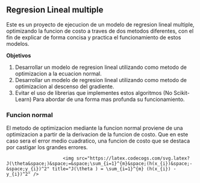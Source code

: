 ## Regresion Lineal multiple

Este es un proyecto de ejecucion de un modelo de regresion lineal multiple, optimizando la funcion de costo a traves de dos metodos diferentes,
con el fin de explicar de forma concisa y practica el funcionamiento de estos modelos.

**Objetivos**
1. Desarrollar un modelo de regresion lineal utilizando como metodo de optimizacion a la ecuacion normal.
2. Desarrollar un modelo de regresion lineal utilizando como metodo de optimizacion al descenso del gradiente.
3. Evitar el uso de librerias que implementes estos algoritmos (No Scikit-Learn) Para abordar de una forma mas profunda su funcionamiento.

### Funcion normal

El metodo de optimizacion mediante la funcion normal proviene de una optimizacion a partir de la derivacion de la funcion de costo. Que en este caso sera el error medio cuadratico, una funcion de costo que se destaca por castigar los grandes errores.
  
                         <img src="https://latex.codecogs.com/svg.latex?J(\theta&space;)&space;=&space;\sum_{i=1}^{m}&space;(h(x_{i})&space;-&space;y_{i})^2" title="J(\theta ) = \sum_{i=1}^{m} (h(x_{i}) - y_{i})^2" />
